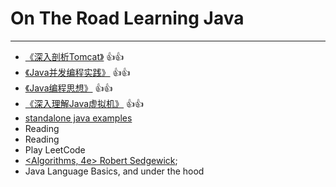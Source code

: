 
# On The Road Learning Java
---


* [《深入剖析Tomcat》](https://github.com/vonzhou/HowTomcatWorks) :+1::+1:
* [《Java并发编程实践》](https://github.com/vonzhou/JavaConcurrencyInPractice) :+1::+1:
* [《Java编程思想》](https://github.com/vonzhou/Thinking-In-Java) :+1::+1:
* [《深入理解Java虚拟机》](src/jvm/) :+1::+1:
* [standalone java examples](https://github.com/vonzhou/java-examples)
* Reading <Java Thread Programming>
* Reading <Effective Java>
* Play LeetCode 
* [<Algorithms, 4e> Robert Sedgewick](http://algs4.cs.princeton.edu/home/);
* Java Language Basics, and under the hood


